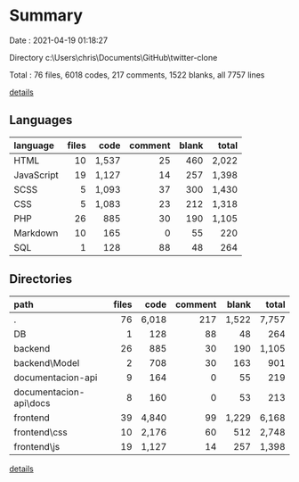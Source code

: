 # Summary

Date : 2021-04-19 01:18:27

Directory c:\Users\chris\Documents\GitHub\twitter-clone

Total : 76 files,  6018 codes, 217 comments, 1522 blanks, all 7757 lines

[details](details.md)

## Languages
| language | files | code | comment | blank | total |
| :--- | ---: | ---: | ---: | ---: | ---: |
| HTML | 10 | 1,537 | 25 | 460 | 2,022 |
| JavaScript | 19 | 1,127 | 14 | 257 | 1,398 |
| SCSS | 5 | 1,093 | 37 | 300 | 1,430 |
| CSS | 5 | 1,083 | 23 | 212 | 1,318 |
| PHP | 26 | 885 | 30 | 190 | 1,105 |
| Markdown | 10 | 165 | 0 | 55 | 220 |
| SQL | 1 | 128 | 88 | 48 | 264 |

## Directories
| path | files | code | comment | blank | total |
| :--- | ---: | ---: | ---: | ---: | ---: |
| . | 76 | 6,018 | 217 | 1,522 | 7,757 |
| DB | 1 | 128 | 88 | 48 | 264 |
| backend | 26 | 885 | 30 | 190 | 1,105 |
| backend\Model | 2 | 708 | 30 | 163 | 901 |
| documentacion-api | 9 | 164 | 0 | 55 | 219 |
| documentacion-api\docs | 8 | 160 | 0 | 53 | 213 |
| frontend | 39 | 4,840 | 99 | 1,229 | 6,168 |
| frontend\css | 10 | 2,176 | 60 | 512 | 2,748 |
| frontend\js | 19 | 1,127 | 14 | 257 | 1,398 |

[details](details.md)